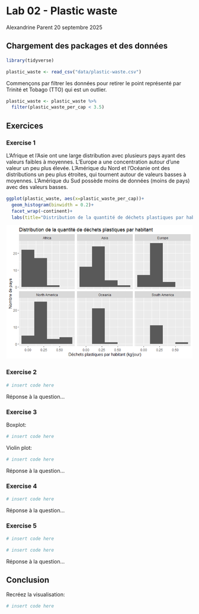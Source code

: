 Lab 02 - Plastic waste
================
Alexandrine Parent
20 septembre 2025

## Chargement des packages et des données

``` r
library(tidyverse) 
```

``` r
plastic_waste <- read_csv("data/plastic-waste.csv")
```

Commençons par filtrer les données pour retirer le point représenté par
Trinité et Tobago (TTO) qui est un outlier.

``` r
plastic_waste <- plastic_waste %>%
  filter(plastic_waste_per_cap < 3.5)
```

## Exercices

### Exercise 1

L’Afrique et l’Asie ont une large distribution avec plusieurs pays ayant
des valeurs faibles à moyennes. L’Europe a une concentration autour
d’une valeur un peu plus élevée. L’Amérique du Nord et l’Océanie ont des
distributions un peu plus étroites, qui tournent autour de valeurs
basses à moyennes. L’Amérique du Sud possède moins de données (moins de
pays) avec des valeurs basses.

``` r
ggplot(plastic_waste, aes(x=plastic_waste_per_cap))+
  geom_histogram(binwidth = 0.2)+
  facet_wrap(~continent)+
  labs(title="Distribution de la quantité de déchets plastiques par habitant", x="Déchets plastiques par habitant (kg/jour)", y="Nombre de pays")
```

![](lab-02_files/figure-gfm/plastic-waste-continent-1.png)<!-- -->

### Exercise 2

``` r
# insert code here
```

Réponse à la question…

### Exercise 3

Boxplot:

``` r
# insert code here
```

Violin plot:

``` r
# insert code here
```

Réponse à la question…

### Exercise 4

``` r
# insert code here
```

Réponse à la question…

### Exercise 5

``` r
# insert code here
```

``` r
# insert code here
```

Réponse à la question…

## Conclusion

Recréez la visualisation:

``` r
# insert code here
```
